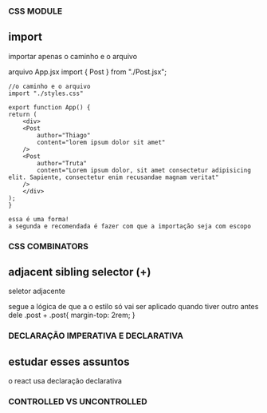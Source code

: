 ### CSS MODULE ###
## import ##
importar apenas o caminho e o arquivo

arquivo App.jsx
    import { Post } from "./Post.jsx";
    
    //o caminho e o arquivo
    import "./styles.css"

    export function App() {
    return (
        <div>
        <Post 
            author="Thiago" 
            content="lorem ipsum dolor sit amet" 
        />
        <Post 
            author="Truta"
            content="Lorem ipsum dolor, sit amet consectetur adipisicing elit. Sapiente, consectetur enim recusandae magnam veritat"
        />
        </div>
    );
    }

    essa é uma forma!
    a segunda e recomendada é fazer com que a importação seja com escopo

### CSS COMBINATORS ###
## adjacent sibling selector (+) ##
seletor adjacente


segue a lógica de que a o estilo só vai ser aplicado quando
tiver outro antes dele
    .post + .post{
        margin-top: 2rem;
    }


### DECLARAÇÃO IMPERATIVA E DECLARATIVA ###
## estudar esses assuntos ##

o react usa declaração declarativa


### CONTROLLED VS UNCONTROLLED ###

